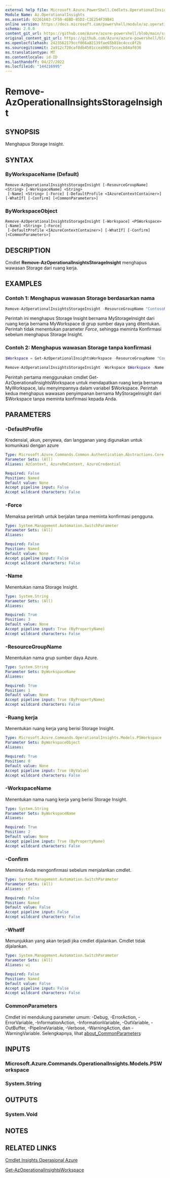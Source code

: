 ```yaml
---
external help file: Microsoft.Azure.PowerShell.Cmdlets.OperationalInsights.dll-Help.xml
Module Name: Az.OperationalInsights
ms.assetid: 92261663-CF50-4EBD-85D2-C2E254F39B41
online version: https://docs.microsoft.com/powershell/module/az.operationalinsights/remove-azoperationalinsightsstorageinsight
schema: 2.0.0
content_git_url: https://github.com/Azure/azure-powershell/blob/main/src/OperationalInsights/OperationalInsights/help/Remove-AzOperationalInsightsStorageInsight.md
original_content_git_url: https://github.com/Azure/azure-powershell/blob/main/src/OperationalInsights/OperationalInsights/help/Remove-AzOperationalInsightsStorageInsight.md
ms.openlocfilehash: 2423562179ccf066a82139fae65b01bc4ccc8f2b
ms.sourcegitcommit: 2a912c720caf0db4501ccea98b71ccecb84af036
ms.translationtype: MT
ms.contentlocale: id-ID
ms.lasthandoff: 04/27/2022
ms.locfileid: "144216995"
---
```

# Remove-AzOperationalInsightsStorageInsight

## SYNOPSIS
Menghapus Storage Insight.

## SYNTAX

### ByWorkspaceName (Default)
```
Remove-AzOperationalInsightsStorageInsight [-ResourceGroupName] <String> [-WorkspaceName] <String>
 [-Name] <String> [-Force] [-DefaultProfile <IAzureContextContainer>] [-WhatIf] [-Confirm] [<CommonParameters>]
```

### ByWorkspaceObject
```
Remove-AzOperationalInsightsStorageInsight [-Workspace] <PSWorkspace> [-Name] <String> [-Force]
 [-DefaultProfile <IAzureContextContainer>] [-WhatIf] [-Confirm] [<CommonParameters>]
```

## DESCRIPTION
Cmdlet **Remove-AzOperationalInsightsStorageInsight** menghapus wawasan Storage dari ruang kerja.

## EXAMPLES

### Contoh 1: Menghapus wawasan Storage berdasarkan nama
```powershell
Remove-AzOperationalInsightsStorageInsight -ResourceGroupName "ContosoResourceGroup" -WorkspaceName "MyWorkspace" -Name "MyStorageInsight"
```

Perintah ini menghapus Storage Insight bernama MyStorageInsight dari ruang kerja bernama MyWorkspace di grup sumber daya yang ditentukan.
Perintah tidak menentukan parameter *Force*, sehingga meminta Konfirmasi sebelum menghapus Storage Insight.

### Contoh 2: Menghapus wawasan Storage tanpa konfirmasi
```powershell
$Workspace = Get-AzOperationalInsightsWorkspace -ResourceGroupName "ContosoResourceGroup" -Name "MyWorkspace"

Remove-AzOperationalInsightsStorageInsight -Workspace $Workspace -Name "MyStorageInsight" -Force
```

Perintah pertama menggunakan cmdlet Get-AzOperationalInsightsWorkspace untuk mendapatkan ruang kerja bernama MyWorkspace, lalu menyimpannya dalam variabel $Workspace. Perintah kedua menghapus wawasan penyimpanan bernama MyStorageInsight dari $Workspace tanpa meminta konfirmasi kepada Anda.

## PARAMETERS

### -DefaultProfile
Kredensial, akun, penyewa, dan langganan yang digunakan untuk komunikasi dengan azure

```yaml
Type: Microsoft.Azure.Commands.Common.Authentication.Abstractions.Core.IAzureContextContainer
Parameter Sets: (All)
Aliases: AzContext, AzureRmContext, AzureCredential

Required: False
Position: Named
Default value: None
Accept pipeline input: False
Accept wildcard characters: False
```

### -Force
Memaksa perintah untuk berjalan tanpa meminta konfirmasi pengguna.

```yaml
Type: System.Management.Automation.SwitchParameter
Parameter Sets: (All)
Aliases:

Required: False
Position: Named
Default value: None
Accept pipeline input: False
Accept wildcard characters: False
```

### -Name
Menentukan nama Storage Insight.

```yaml
Type: System.String
Parameter Sets: (All)
Aliases:

Required: True
Position: 3
Default value: None
Accept pipeline input: True (ByPropertyName)
Accept wildcard characters: False
```

### -ResourceGroupName
Menentukan nama grup sumber daya Azure.

```yaml
Type: System.String
Parameter Sets: ByWorkspaceName
Aliases:

Required: True
Position: 1
Default value: None
Accept pipeline input: True (ByPropertyName)
Accept wildcard characters: False
```

### -Ruang kerja
Menentukan ruang kerja yang berisi Storage Insight.

```yaml
Type: Microsoft.Azure.Commands.OperationalInsights.Models.PSWorkspace
Parameter Sets: ByWorkspaceObject
Aliases:

Required: True
Position: 0
Default value: None
Accept pipeline input: True (ByValue)
Accept wildcard characters: False
```

### -WorkspaceName
Menentukan nama ruang kerja yang berisi Storage Insight.

```yaml
Type: System.String
Parameter Sets: ByWorkspaceName
Aliases:

Required: True
Position: 2
Default value: None
Accept pipeline input: True (ByPropertyName)
Accept wildcard characters: False
```

### -Confirm
Meminta Anda mengonfirmasi sebelum menjalankan cmdlet.

```yaml
Type: System.Management.Automation.SwitchParameter
Parameter Sets: (All)
Aliases: cf

Required: False
Position: Named
Default value: False
Accept pipeline input: False
Accept wildcard characters: False
```

### -WhatIf
Menunjukkan yang akan terjadi jika cmdlet dijalankan.
Cmdlet tidak dijalankan.

```yaml
Type: System.Management.Automation.SwitchParameter
Parameter Sets: (All)
Aliases: wi

Required: False
Position: Named
Default value: False
Accept pipeline input: False
Accept wildcard characters: False
```

### CommonParameters
Cmdlet ini mendukung parameter umum: -Debug, -ErrorAction, -ErrorVariable, -InformationAction, -InformationVariable, -OutVariable, -OutBuffer, -PipelineVariable, -Verbose, -WarningAction, dan -WarningVariable. Selengkapnya, lihat [about_CommonParameters](http://go.microsoft.com/fwlink/?LinkID=113216)

## INPUTS

### Microsoft.Azure.Commands.OperationalInsights.Models.PSWorkspace

### System.String

## OUTPUTS

### System.Void

## NOTES

## RELATED LINKS

[Cmdlet Insights Operasional Azure](./Az.OperationalInsights.md)

[Get-AzOperationalInsightsWorkspace](./Get-AzOperationalInsightsWorkspace.md)


